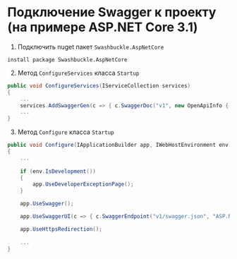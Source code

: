 # Подключение Swagger к проекту (на примере ASP.NET Core 3.1)
1. Подключить nuget пакет `Swashbuckle.AspNetCore`
```
install package Swashbuckle.AspNetCore
```
2. Метод `ConfigureServices` класса `Startup`
```csharp
public void ConfigureServices(IServiceCollection services)
{
	...
	services.AddSwaggerGen(c => { c.SwaggerDoc("v1", new OpenApiInfo { Title = "ASP.NET Core API", Version = "v1"}); });
	...
}
```
3. Метод `Configure` класса `Startup`
```csharp
public void Configure(IApplicationBuilder app, IWebHostEnvironment env)
{
	...
	
	if (env.IsDevelopment())
	{
		app.UseDeveloperExceptionPage();
	}

	app.UseSwagger();

	app.UseSwaggerUI(c => { c.SwaggerEndpoint("v1/swagger.json", "ASP.NET Core API Documentation"); });

	app.UseHttpsRedirection();
	
	...
}
```
